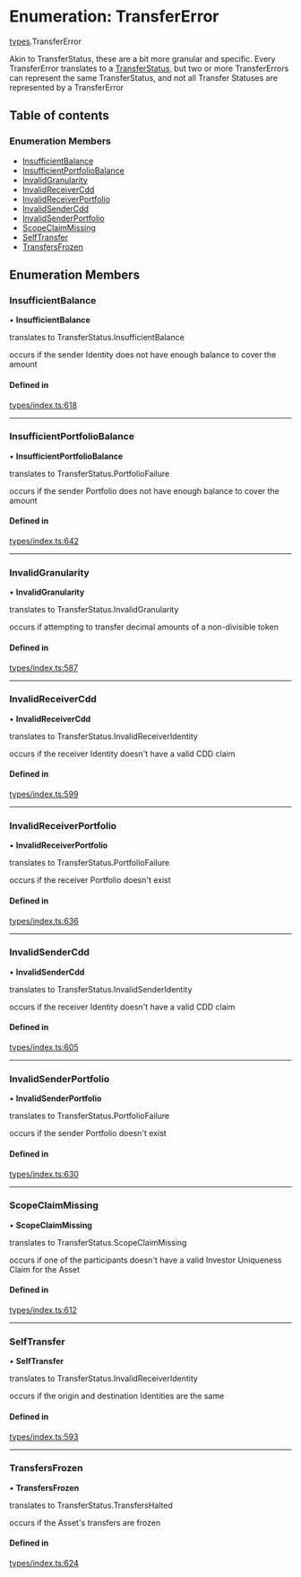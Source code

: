 # Enumeration: TransferError

[types](../wiki/types).TransferError

Akin to TransferStatus, these are a bit more granular and specific. Every TransferError translates to
  a [TransferStatus](../wiki/types.TransferStatus), but two or more TransferErrors can represent the same TransferStatus, and
  not all Transfer Statuses are represented by a TransferError

## Table of contents

### Enumeration Members

- [InsufficientBalance](../wiki/types.TransferError#insufficientbalance)
- [InsufficientPortfolioBalance](../wiki/types.TransferError#insufficientportfoliobalance)
- [InvalidGranularity](../wiki/types.TransferError#invalidgranularity)
- [InvalidReceiverCdd](../wiki/types.TransferError#invalidreceivercdd)
- [InvalidReceiverPortfolio](../wiki/types.TransferError#invalidreceiverportfolio)
- [InvalidSenderCdd](../wiki/types.TransferError#invalidsendercdd)
- [InvalidSenderPortfolio](../wiki/types.TransferError#invalidsenderportfolio)
- [ScopeClaimMissing](../wiki/types.TransferError#scopeclaimmissing)
- [SelfTransfer](../wiki/types.TransferError#selftransfer)
- [TransfersFrozen](../wiki/types.TransferError#transfersfrozen)

## Enumeration Members

### InsufficientBalance

• **InsufficientBalance**

translates to TransferStatus.InsufficientBalance

occurs if the sender Identity does not have enough balance to cover the amount

#### Defined in

[types/index.ts:618](https://github.com/PolymathNetwork/polymesh-sdk/blob/31dfa0dc/src/types/index.ts#L618)

___

### InsufficientPortfolioBalance

• **InsufficientPortfolioBalance**

translates to TransferStatus.PortfolioFailure

occurs if the sender Portfolio does not have enough balance to cover the amount

#### Defined in

[types/index.ts:642](https://github.com/PolymathNetwork/polymesh-sdk/blob/31dfa0dc/src/types/index.ts#L642)

___

### InvalidGranularity

• **InvalidGranularity**

translates to TransferStatus.InvalidGranularity

occurs if attempting to transfer decimal amounts of a non-divisible token

#### Defined in

[types/index.ts:587](https://github.com/PolymathNetwork/polymesh-sdk/blob/31dfa0dc/src/types/index.ts#L587)

___

### InvalidReceiverCdd

• **InvalidReceiverCdd**

translates to TransferStatus.InvalidReceiverIdentity

occurs if the receiver Identity doesn't have a valid CDD claim

#### Defined in

[types/index.ts:599](https://github.com/PolymathNetwork/polymesh-sdk/blob/31dfa0dc/src/types/index.ts#L599)

___

### InvalidReceiverPortfolio

• **InvalidReceiverPortfolio**

translates to TransferStatus.PortfolioFailure

occurs if the receiver Portfolio doesn't exist

#### Defined in

[types/index.ts:636](https://github.com/PolymathNetwork/polymesh-sdk/blob/31dfa0dc/src/types/index.ts#L636)

___

### InvalidSenderCdd

• **InvalidSenderCdd**

translates to TransferStatus.InvalidSenderIdentity

occurs if the receiver Identity doesn't have a valid CDD claim

#### Defined in

[types/index.ts:605](https://github.com/PolymathNetwork/polymesh-sdk/blob/31dfa0dc/src/types/index.ts#L605)

___

### InvalidSenderPortfolio

• **InvalidSenderPortfolio**

translates to TransferStatus.PortfolioFailure

occurs if the sender Portfolio doesn't exist

#### Defined in

[types/index.ts:630](https://github.com/PolymathNetwork/polymesh-sdk/blob/31dfa0dc/src/types/index.ts#L630)

___

### ScopeClaimMissing

• **ScopeClaimMissing**

translates to TransferStatus.ScopeClaimMissing

occurs if one of the participants doesn't have a valid Investor Uniqueness Claim for
  the Asset

#### Defined in

[types/index.ts:612](https://github.com/PolymathNetwork/polymesh-sdk/blob/31dfa0dc/src/types/index.ts#L612)

___

### SelfTransfer

• **SelfTransfer**

translates to TransferStatus.InvalidReceiverIdentity

occurs if the origin and destination Identities are the same

#### Defined in

[types/index.ts:593](https://github.com/PolymathNetwork/polymesh-sdk/blob/31dfa0dc/src/types/index.ts#L593)

___

### TransfersFrozen

• **TransfersFrozen**

translates to TransferStatus.TransfersHalted

occurs if the Asset's transfers are frozen

#### Defined in

[types/index.ts:624](https://github.com/PolymathNetwork/polymesh-sdk/blob/31dfa0dc/src/types/index.ts#L624)
